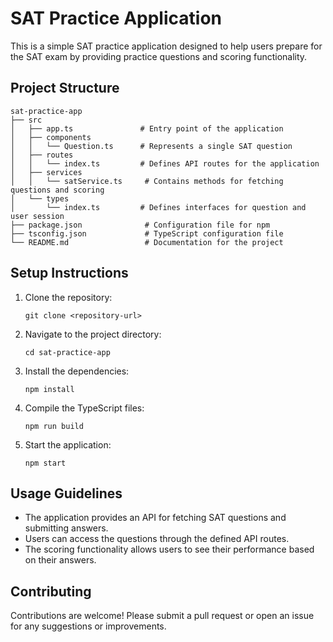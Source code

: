 # SAT Practice Application

This is a simple SAT practice application designed to help users prepare for the SAT exam by providing practice questions and scoring functionality.

## Project Structure

```
sat-practice-app
├── src
│   ├── app.ts               # Entry point of the application
│   ├── components
│   │   └── Question.ts      # Represents a single SAT question
│   ├── routes
│   │   └── index.ts         # Defines API routes for the application
│   ├── services
│   │   └── satService.ts     # Contains methods for fetching questions and scoring
│   └── types
│       └── index.ts         # Defines interfaces for question and user session
├── package.json              # Configuration file for npm
├── tsconfig.json             # TypeScript configuration file
└── README.md                 # Documentation for the project
```

## Setup Instructions

1. Clone the repository:
   ```
   git clone <repository-url>
   ```

2. Navigate to the project directory:
   ```
   cd sat-practice-app
   ```

3. Install the dependencies:
   ```
   npm install
   ```

4. Compile the TypeScript files:
   ```
   npm run build
   ```

5. Start the application:
   ```
   npm start
   ```

## Usage Guidelines

- The application provides an API for fetching SAT questions and submitting answers.
- Users can access the questions through the defined API routes.
- The scoring functionality allows users to see their performance based on their answers.

## Contributing

Contributions are welcome! Please submit a pull request or open an issue for any suggestions or improvements.